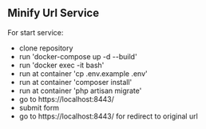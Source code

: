 ## Minify Url Service

For start service:
- clone repository
- run 'docker-compose up -d --build'
- run 'docker exec -it <php-cli-container> bash'
- run at container 'cp .env.example .env'
- run at container 'composer install'
- run at container 'php artisan migrate'
- go to https://localhost:8443/
- submit form
- go to https://localhost:8443/<minifyUrl> for redirect to original url